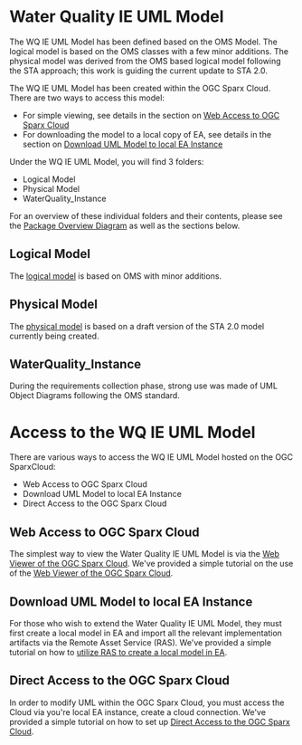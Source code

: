 # Water Quality IE UML Model
The WQ IE UML Model has been defined based on the OMS Model. The logical model is based on the OMS classes with a few minor additions. The physical model was derived from the OMS based logical model following the STA approach; this work is guiding the current update to STA 2.0.

The WQ IE UML Model has been created within the OGC Sparx Cloud. There are two ways to access this model:
- For simple viewing, see details in the section on [Web Access to OGC Sparx Cloud](https://github.com/opengeospatial/WaterQualityIE/blob/master/Model/ReadMe.md#web-access-to-ogc-sparx-cloud)
- For downloading the model to a local copy of EA, see details in the section on [Download UML Model to local EA Instance
](https://github.com/opengeospatial/WaterQualityIE/blob/master/Model/ReadMe.md#download-uml-model-to-local-ea-instance)

Under the WQ IE UML Model, you will find 3 folders:
- Logical Model
- Physical Model
- WaterQuality_Instance

For an overview of these individual folders and their contents, please see the [Package Overview Diagram](https://umltool.ogc.org/index.php?m=7&o=BDD2204B-5E02-44b5-8F54-10A230C2491F) as well as the sections below.

## Logical Model
The [logical model](https://github.com/opengeospatial/WaterQualityIE/blob/master/Model/Logical%20Model.md) is based on OMS with minor additions.

## Physical Model
The [physical model](https://github.com/opengeospatial/WaterQualityIE/blob/master/Model/Physical%20Model.md) is based on a draft version of the STA 2.0 model currently being created.

## WaterQuality_Instance
During the requirements collection phase, strong use was made of UML Object Diagrams following the OMS standard.


# Access to the WQ IE UML Model
There are various ways to access the WQ IE UML Model hosted on the OGC SparxCloud:
- Web Access to OGC Sparx Cloud
- Download UML Model to local EA Instance
- Direct Access to the OGC Sparx Cloud

## Web Access to OGC Sparx Cloud
The simplest way to view the Water Quality IE UML Model is via the [Web Viewer of the OGC Sparx Cloud](https://umltool.ogc.org/login.php). We've provided a simple tutorial on the use of the [Web Viewer of the OGC Sparx Cloud](https://github.com/opengeospatial/WaterQualityIE/blob/master/Model/WebAccess.md).


## Download UML Model to local EA Instance
For those who wish to extend the Water Quality IE UML Model, they must first create a local model in EA and import all the relevant implementation artifacts via the Remote Asset Service (RAS). We've provided a simple tutorial on how to [utilize RAS to create a local model in EA](https://github.com/opengeospatial/WaterQualityIE/blob/master/Model/ImportEA-Local.md).

## Direct Access to the OGC Sparx Cloud
In order to modify UML within the OGC Sparx Cloud, you must access the Cloud via you're local EA instance, create a cloud connection. We've provided a simple tutorial on how to set up [Direct Access to the OGC Sparx Cloud](https://github.com/opengeospatial/WaterQualityIE/blob/master/Model/DirectAccessCloud.md).
